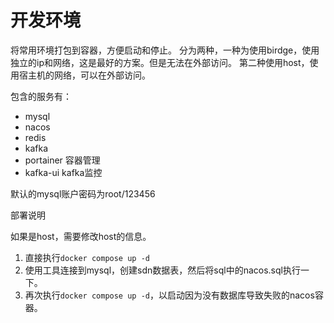 # 开发环境

将常用环境打包到容器，方便启动和停止。
分为两种，一种为使用birdge，使用独立的ip和网络，这是最好的方案。但是无法在外部访问。
第二种使用host，使用宿主机的网络，可以在外部访问。

包含的服务有：

- mysql
- nacos
- redis
- kafka
- portainer 容器管理
- kafka-ui kafka监控


默认的mysql账户密码为root/123456

部署说明

如果是host，需要修改host的信息。

1. 直接执行`docker compose up -d` 
2. 使用工具连接到mysql，创建sdn数据表，然后将sql中的nacos.sql执行一下。
3. 再次执行`docker compose up -d`，以启动因为没有数据库导致失败的nacos容器。